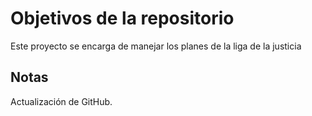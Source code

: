 # Objetivos de la repositorio

Este proyecto se encarga de manejar los planes de la liga de la justicia


## Notas
Actualización de GitHub.
